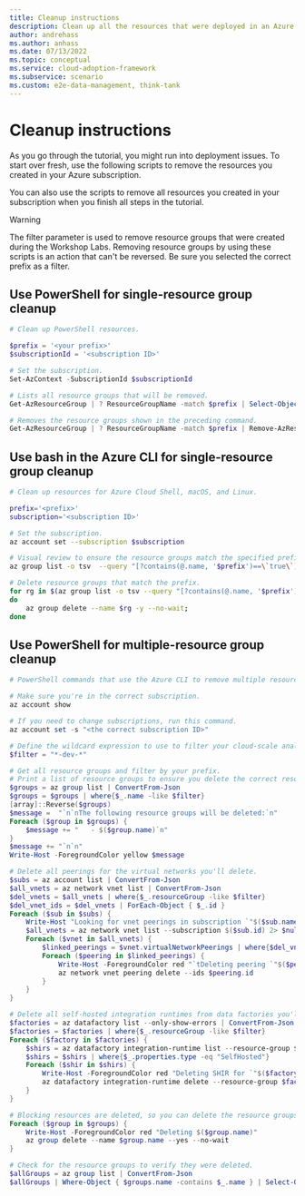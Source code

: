 ```yaml
---
title: Cleanup instructions
description: Clean up all the resources that were deployed in an Azure subscription during the tutorial. 
author: andrehass
ms.author: anhass
ms.date: 07/13/2022
ms.topic: conceptual
ms.service: cloud-adoption-framework
ms.subservice: scenario
ms.custom: e2e-data-management, think-tank
---
```


# Cleanup instructions

As you go through the tutorial, you might run into deployment issues. To start over fresh, use the following scripts to remove the resources you created in your Azure subscription.

You can also use the scripts to remove all resources you created in your subscription when you finish all steps in the tutorial.

> [!WARNING]
> The filter parameter is used to remove resource groups that were created during the Workshop Labs. Removing resource groups by using these scripts is an action that can't be reversed. Be sure you selected the correct prefix as a filter.

## Use PowerShell for single-resource group cleanup

```powershell
# Clean up PowerShell resources.

$prefix = '<your prefix>'
$subscriptionId = '<subscription ID>'

# Set the subscription.
Set-AzContext -SubscriptionId $subscriptionId

# Lists all resource groups that will be removed.
Get-AzResourceGroup | ? ResourceGroupName -match $prefix | Select-Object ResourceGroupName

# Removes the resource groups shown in the preceding command.
Get-AzResourceGroup | ? ResourceGroupName -match $prefix | Remove-AzResourceGroup -AsJob -Force
```

## Use bash in the Azure CLI for single-resource group cleanup

```bash
# Clean up resources for Azure Cloud Shell, macOS, and Linux.

prefix='<prefix>'  
subscription='<subscription ID>'

# Set the subscription.
az account set --subscription $subscription

# Visual review to ensure the resource groups match the specified prefix.
az group list -o tsv  --query "[?contains(@.name, '$prefix')==\`true\`].name"

# Delete resource groups that match the prefix.
for rg in $(az group list -o tsv --query "[?contains(@.name, '$prefix')==\`true\`].name"); 
do 
    az group delete --name $rg -y --no-wait; 
done
```

## Use PowerShell for multiple-resource group cleanup

```powershell
# PowerShell commands that use the Azure CLI to remove multiple resource groups that have a common prefix.

# Make sure you're in the correct subscription.
az account show

# If you need to change subscriptions, run this command.
az account set -s "<the correct subscription ID>"

# Define the wildcard expression to use to filter your cloud-scale analytics resource groups.
$filter = "*-dev-*"

# Get all resource groups and filter by your prefix.
# Print a list of resource groups to ensure you delete the correct resource groups.
$groups = az group list | ConvertFrom-Json
$groups = $groups | where{$_.name -like $filter}
[array]::Reverse($groups)
$message =  "`n`nThe following resource groups will be deleted:`n"
Foreach ($group in $groups) {
    $message += "   - $($group.name)`n"
}
$message += "`n`n"
Write-Host -ForegroundColor yellow $message

# Delete all peerings for the virtual networks you'll delete.
$subs = az account list | ConvertFrom-Json
$all_vnets = az network vnet list | ConvertFrom-Json
$del_vnets = $all_vnets | where{$_.resourceGroup -like $filter}
$del_vnet_ids = $del_vnets | ForEach-Object { $_.id }
Foreach ($sub in $subs) {
    Write-Host "Looking for vnet peerings in subscription `"$($sub.name)`"..."
    $all_vnets = az network vnet list --subscription $($sub.id) 2> $null | ConvertFrom-Json
    Foreach ($vnet in $all_vnets) {
        $linked_peerings = $vnet.virtualNetworkPeerings | where{$del_vnet_ids.Contains($_.remoteVirtualNetwork.id)}
        Foreach ($peering in $linked_peerings) {
            Write-Host -ForegroundColor red "`tDeleting peering `"$($peering.name)`" for VNet $($vnet.name)"
            az network vnet peering delete --ids $peering.id
        }
    }
}

# Delete all self-hosted integration runtimes from data factories you'll delete.
$factories = az datafactory list --only-show-errors | ConvertFrom-Json
$factories = $factories | where{$_.resourceGroup -like $filter}
Foreach ($factory in $factories) {
    $shirs = az datafactory integration-runtime list --resource-group $factory.resourceGroup --factory-name $factory.name --only-show-errors | ConvertFrom-Json
    $shirs = $shirs | where{$_.properties.type -eq "SelfHosted"}
    Foreach ($shir in $shirs) {
        Write-Host -ForegroundColor red "Deleting SHIR for `"$($factory.name)`" in RG $($factory.resourceGroup)"
        az datafactory integration-runtime delete --resource-group $factory.resourceGroup --factory-name $factory.name --name $shir.name --yes --only-show-errors
    }
}

# Blocking resources are deleted, so you can delete the resource groups that were listed earlier.
Foreach ($group in $groups) {
    Write-Host -ForegroundColor red "Deleting $($group.name)"
    az group delete --name $group.name --yes --no-wait
}

# Check for the resource groups to verify they were deleted.
$allGroups = az group list | ConvertFrom-Json
$allGroups | Where-Object { $groups.name -contains $_.name } | Select-Object name, @{Name="State"; Expression={$_.properties.provisioningState }}
```
